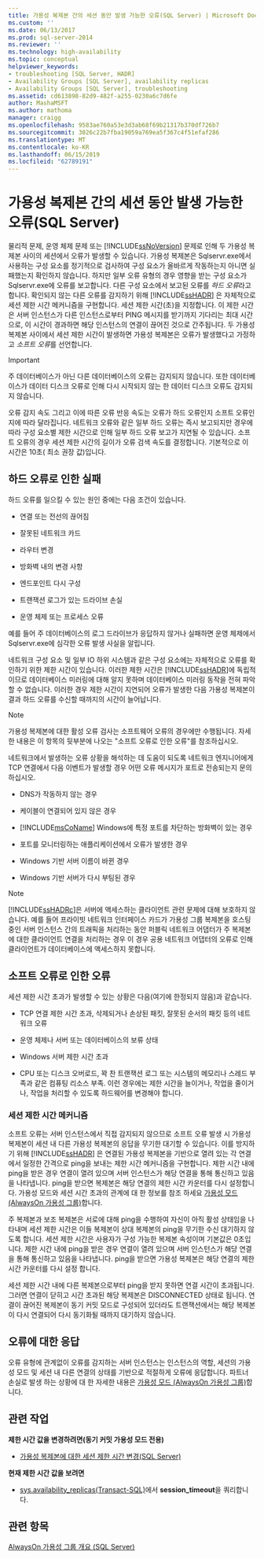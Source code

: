 ```yaml
---
title: 가용성 복제본 간의 세션 동안 발생 가능한 오류(SQL Server) | Microsoft Docs
ms.custom: ''
ms.date: 06/13/2017
ms.prod: sql-server-2014
ms.reviewer: ''
ms.technology: high-availability
ms.topic: conceptual
helpviewer_keywords:
- troubleshooting [SQL Server, HADR]
- Availability Groups [SQL Server], availability replicas
- Availability Groups [SQL Server], troubleshooting
ms.assetid: cd613898-82d9-482f-a255-0230a6c7d6fe
author: MashaMSFT
ms.author: mathoma
manager: craigg
ms.openlocfilehash: 9583ae760a53e3d3ab68f69b21317b370df726b7
ms.sourcegitcommit: 3026c22b7fba19059a769ea5f367c4f51efaf286
ms.translationtype: MT
ms.contentlocale: ko-KR
ms.lasthandoff: 06/15/2019
ms.locfileid: "62789191"
---
```

# <a name="possible-failures-during-sessions-between-availability-replicas-sql-server"></a>가용성 복제본 간의 세션 동안 발생 가능한 오류(SQL Server)
  물리적 문제, 운영 체제 문제 또는 [!INCLUDE[ssNoVersion](../../../includes/ssnoversion-md.md)] 문제로 인해 두 가용성 복제본 사이의 세션에서 오류가 발생할 수 있습니다. 가용성 복제본은 Sqlservr.exe에서 사용하는 구성 요소를 정기적으로 검사하여 구성 요소가 올바르게 작동하는지 아니면 실패했는지 확인하지 않습니다. 하지만 일부 오류 유형의 경우 영향을 받는 구성 요소가 Sqlservr.exe에 오류를 보고합니다. 다른 구성 요소에서 보고된 오류를 *하드 오류*라고 합니다. 확인되지 않는 다른 오류를 감지하기 위해 [!INCLUDE[ssHADR](../../../includes/sshadr-md.md)] 은 자체적으로 세션 제한 시간 메커니즘을 구현합니다. 세션 제한 시간(초)을 지정합니다. 이 제한 시간은 서버 인스턴스가 다른 인스턴스로부터 PING 메시지를 받기까지 기다리는 최대 시간으로, 이 시간이 경과하면 해당 인스턴스의 연결이 끊어진 것으로 간주됩니다. 두 가용성 복제본 사이에서 세션 제한 시간이 발생하면 가용성 복제본은 오류가 발생했다고 가정하고 *소프트 오류*를 선언합니다.  
  
> [!IMPORTANT]  
>  주 데이터베이스가 아닌 다른 데이터베이스의 오류는 감지되지 않습니다. 또한 데이터베이스가 데이터 디스크 오류로 인해 다시 시작되지 않는 한 데이터 디스크 오류도 감지되지 않습니다.  
  
 오류 감지 속도 그리고 이에 따른 오류 반응 속도는 오류가 하드 오류인지 소프트 오류인지에 따라 달라집니다. 네트워크 오류와 같은 일부 하드 오류는 즉시 보고되지만 경우에 따라 구성 요소별 제한 시간으로 인해 일부 하드 오류 보고가 지연될 수 있습니다. 소프트 오류의 경우 세션 제한 시간의 길이가 오류 검색 속도를 결정합니다. 기본적으로 이 시간은 10초( 최소 권장 값)입니다.  
  
## <a name="failures-due-to-hard-errors"></a>하드 오류로 인한 실패  
 하드 오류를 일으킬 수 있는 원인 중에는 다음 조건이 있습니다.  
  
-   연결 또는 전선의 끊어짐  
  
-   잘못된 네트워크 카드  
  
-   라우터 변경  
  
-   방화벽 내의 변경 사항  
  
-   엔드포인트 다시 구성  
  
-   트랜잭션 로그가 있는 드라이브 손실  
  
-   운영 체제 또는 프로세스 오류  
  
 예를 들어 주 데이터베이스의 로그 드라이브가 응답하지 않거나 실패하면 운영 체제에서 Sqlservr.exe에 심각한 오류 발생 사실을 알립니다.  
  
 네트워크 구성 요소 및 일부 IO 하위 시스템과 같은 구성 요소에는 자체적으로 오류를 확인하기 위한 제한 시간이 있습니다. 이러한 제한 시간은 [!INCLUDE[ssHADR](../../../includes/sshadr-md.md)]에 독립적이므로 데이터베이스 미러링에 대해 알지 못하며 데이터베이스 미러링 동작을 전혀 파악할 수 없습니다. 이러한 경우 제한 시간이 지연되어 오류가 발생한 다음 가용성 복제본이 결과 하드 오류를 수신할 때까지의 시간이 늘어납니다.  
  
> [!NOTE]  
>  가용성 복제본에 대한 활성 오류 검사는 소프트웨어 오류의 경우에만 수행됩니다. 자세한 내용은 이 항목의 뒷부분에 나오는 "소프트 오류로 인한 오류"를 참조하십시오.  
  
 네트워크에서 발생하는 오류 상황을 해석하는 데 도움이 되도록 네트워크 엔지니어에게 TCP 연결에서 다음 이벤트가 발생할 경우 어떤 오류 메시지가 포트로 전송되는지 문의하십시오.  
  
-   DNS가 작동하지 않는 경우  
  
-   케이블이 연결되어 있지 않은 경우  
  
-   [!INCLUDE[msCoName](../../../includes/msconame-md.md)] Windows에 특정 포트를 차단하는 방화벽이 있는 경우  
  
-   포트를 모니터링하는 애플리케이션에서 오류가 발생한 경우  
  
-   Windows 기반 서버 이름이 바뀐 경우  
  
-   Windows 기반 서버가 다시 부팅된 경우  
  
> [!NOTE]  
>  [!INCLUDE[ssHADRc](../../../includes/sshadrc-md.md)]은 서버에 액세스하는 클라이언트 관련 문제에 대해 보호하지 않습니다. 예를 들어 프라이빗 네트워크 인터페이스 카드가 가용성 그룹 복제본을 호스팅 중인 서버 인스턴스 간의 트래픽을 처리하는 동안 퍼블릭 네트워크 어댑터가 주 복제본에 대한 클라이언트 연결을 처리하는 경우 이 경우 공용 네트워크 어댑터의 오류로 인해 클라이언트가 데이터베이스에 액세스하지 못합니다.  
  
## <a name="failures-due-to-soft-errors"></a>소프트 오류로 인한 오류  
 세션 제한 시간 초과가 발생할 수 있는 상황은 다음(여기에 한정되지 않음)과 같습니다.  
  
-   TCP 연결 제한 시간 초과, 삭제되거나 손상된 패킷, 잘못된 순서의 패킷 등의 네트워크 오류  
  
-   운영 체제나 서버 또는 데이터베이스의 보류 상태  
  
-   Windows 서버 제한 시간 초과  
  
-   CPU 또는 디스크 오버로드, 꽉 찬 트랜잭션 로그 또는 시스템의 메모리나 스레드 부족과 같은 컴퓨팅 리소스 부족. 이런 경우에는 제한 시간을 늘이거나, 작업을 줄이거나, 작업을 처리할 수 있도록 하드웨어를 변경해야 합니다.  
  
### <a name="the-session-timeout-mechanism"></a>세션 제한 시간 메커니즘  
 소프트 오류는 서버 인스턴스에서 직접 감지되지 않으므로 소프트 오류 발생 시 가용성 복제본이 세션 내 다른 가용성 복제본의 응답을 무기한 대기할 수 있습니다. 이를 방지하기 위해 [!INCLUDE[ssHADR](../../../includes/sshadr-md.md)] 은 연결된 가용성 복제본을 기반으로 열려 있는 각 연결에서 일정한 간격으로 ping을 보내는 제한 시간 메커니즘을 구현합니다. 제한 시간 내에 ping을 받은 경우 연결이 열려 있으며 서버 인스턴스가 해당 연결을 통해 통신하고 있음을 나타냅니다. ping을 받으면 복제본은 해당 연결의 제한 시간 카운터를 다시 설정합니다. 가용성 모드와 세션 시간 초과의 관계에 대 한 정보를 참조 하세요 [가용성 모드 (AlwaysOn 가용성 그룹)](availability-modes-always-on-availability-groups.md)합니다.  
  
 주 복제본과 보조 복제본은 서로에 대해 ping을 수행하여 자신이 아직 활성 상태임을 나타내며 세션 제한 시간은 이들 복제본이 상대 복제본의 ping을 무기한 수신 대기하지 않도록 합니다. 세션 제한 시간은 사용자가 구성 가능한 복제본 속성이며 기본값은 0초입니다. 제한 시간 내에 ping을 받은 경우 연결이 열려 있으며 서버 인스턴스가 해당 연결을 통해 통신하고 있음을 나타냅니다. ping을 받으면 가용성 복제본은 해당 연결의 제한 시간 카운터를 다시 설정 합니다.  
  
 세션 제한 시간 내에 다른 복제본으로부터 ping을 받지 못하면 연결 시간이 초과됩니다. 그러면 연결이 닫히고 시간 초과된 해당 복제본은 DISCONNECTED 상태로 됩니다. 연결이 끊어진 복제본이 동기 커밋 모드로 구성되어 있더라도 트랜잭션에서는 해당 복제본이 다시 연결되어 다시 동기화될 때까지 대기하지 않습니다.  
  
## <a name="responding-to-an-error"></a>오류에 대한 응답  
 오류 유형에 관계없이 오류를 감지하는 서버 인스턴스는 인스턴스의 역할, 세션의 가용성 모드 및 세션 내 다른 연결의 상태를 기반으로 적절하게 오류에 응답합니다. 파트너 손실로 발생 하는 상황에 대 한 자세한 내용은 [가용성 모드 (AlwaysOn 가용성 그룹)](availability-modes-always-on-availability-groups.md)합니다.  
  
## <a name="related-tasks"></a>관련 작업  
 **제한 시간 값을 변경하려면(동기 커밋 가용성 모드 전용)**  
  
-   [가용성 복제본에 대한 세션 제한 시간 변경&#40;SQL Server&#41;](change-the-session-timeout-period-for-an-availability-replica-sql-server.md)  
  
 **현재 제한 시간 값을 보려면**  
  
-   [sys.availability_replicas&#40;Transact-SQL&#41;](/sql/relational-databases/system-catalog-views/sys-availability-replicas-transact-sql)에서 **session_timeout**을 쿼리합니다.  
  
## <a name="see-also"></a>관련 항목  
 [AlwaysOn 가용성 그룹 개요 &#40;SQL Server&#41;](overview-of-always-on-availability-groups-sql-server.md)  
  
  
